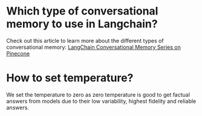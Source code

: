 # Which type of conversational memory to use in Langchain?
Check out this article to learn more about the different types of conversational memory: [LangChain Conversational Memory Series on Pinecone](https://www.pinecone.io/learn/series/langchain/langchain-conversational-memory/)



# How to set temperature?
We set the temperature to zero as zero temperature is good to get factual answers from models due to their low variability, highest fidelity and reliable answers.

